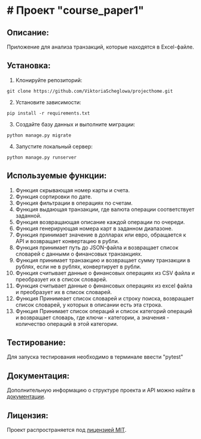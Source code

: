 # # Проект "course_paper1"

## Описание:

Приложение для анализа транзакций, которые находятся в Excel-файле.

## Установка:

1. Клонируйте репозиторий:
```
git clone https://github.com/ViktoriaScheglowa/projecthome.git
```

2. Установите зависимости:
```
pip install -r requirements.txt
```

3. Создайте базу данных и выполните миграции:
```
python manage.py migrate
```

4. Запустите локальный сервер:
```
python manage.py runserver
```
## Используемые функции:

1. Функция скрывающая номер карты и счета.
2. Функция сортировки по дате.
3. Функция фильтрации в операциях по счетам.
4. Функция выдающая транзакции, где валюта операции соответствует заданной.
5. Функция возвращающая описание каждой операции по очереди.
6. Функция генерирующая номера карт в заданном диапазоне.
7. Функция принимает значение в долларах или евро, обращается к API и возвращает конвертацию в рубли.
8. Функция принимает путь до JSON-файла и возвращает список словарей с данными о финансовых транзакциях.
9. Функция принимает транзакцию и возвращает сумму транзакции в рублях, если не в рублях, конвертирует в рубли. 
10. Функция считывает данные о финансовых операциях из CSV файла и преобразует их в список словарей.
11. Функция считывает данные о финансовых операциях из excel файла и преобразует их в список словарей.
12. Функция Принимеает список словарей и строку поиска, возвращает список словарей, у которых в описании есть эта строка.
13. Функция Принимает список операций и список категорий операций и возвращает словарь,
    где ключи - категории, а значения - количество операций в этой категории.


## Тестирование:

Для запуска тестирования необходимо в терминале ввести "pytest"

## Документация:

Дополнительную информацию о структуре проекта и API можно найти в [документации](docs/README.md).

## Лицензия:

Проект распространяется под [лицензией MIT](LICENSE).
